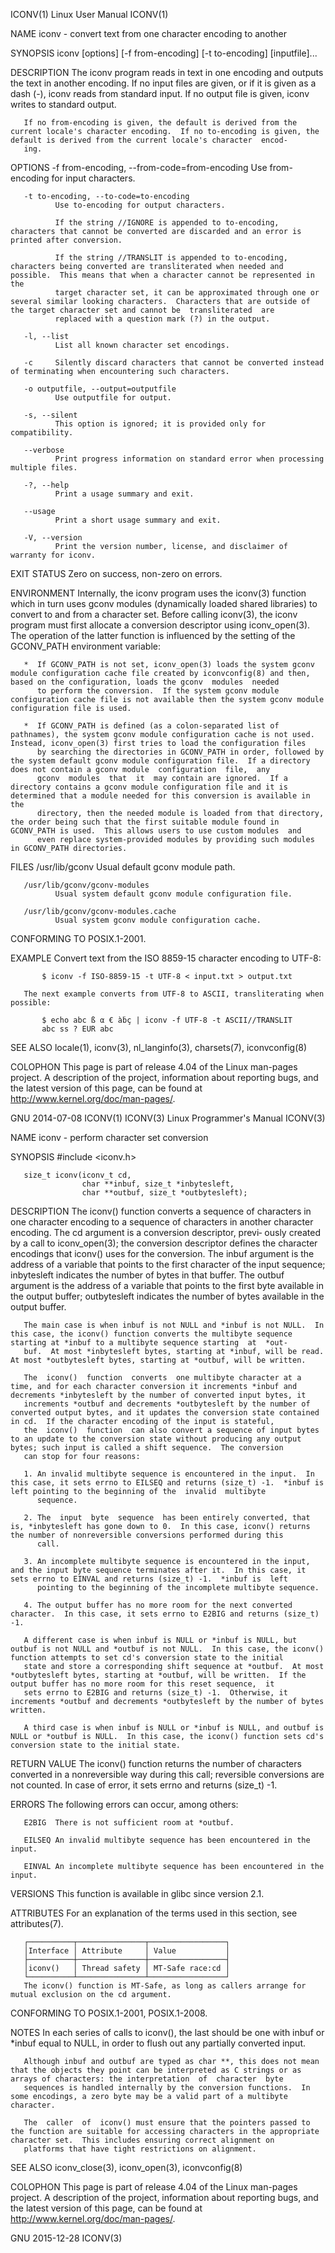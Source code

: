 ICONV(1)                                                                                    Linux User Manual                                                                                    ICONV(1)

NAME
       iconv - convert text from one character encoding to another

SYNOPSIS
       iconv [options] [-f from-encoding] [-t to-encoding] [inputfile]...

DESCRIPTION
       The  iconv  program reads in text in one encoding and outputs the text in another encoding.  If no input files are given, or if it is given as a dash (-), iconv reads from standard input.  If no
       output file is given, iconv writes to standard output.

       If no from-encoding is given, the default is derived from the current locale's character encoding.  If no to-encoding is given, the default is derived from the current locale's character  encod‐
       ing.

OPTIONS
       -f from-encoding, --from-code=from-encoding
              Use from-encoding for input characters.

       -t to-encoding, --to-code=to-encoding
              Use to-encoding for output characters.

              If the string //IGNORE is appended to to-encoding, characters that cannot be converted are discarded and an error is printed after conversion.

              If the string //TRANSLIT is appended to to-encoding, characters being converted are transliterated when needed and possible.  This means that when a character cannot be represented in the
              target character set, it can be approximated through one or several similar looking characters.  Characters that are outside of the target character set and cannot be  transliterated  are
              replaced with a question mark (?) in the output.

       -l, --list
              List all known character set encodings.

       -c     Silently discard characters that cannot be converted instead of terminating when encountering such characters.

       -o outputfile, --output=outputfile
              Use outputfile for output.

       -s, --silent
              This option is ignored; it is provided only for compatibility.

       --verbose
              Print progress information on standard error when processing multiple files.

       -?, --help
              Print a usage summary and exit.

       --usage
              Print a short usage summary and exit.

       -V, --version
              Print the version number, license, and disclaimer of warranty for iconv.

EXIT STATUS
       Zero on success, non-zero on errors.

ENVIRONMENT
       Internally,  the iconv program uses the iconv(3) function which in turn uses gconv modules (dynamically loaded shared libraries) to convert to and from a character set.  Before calling iconv(3),
       the iconv program must first allocate a conversion descriptor using iconv_open(3).  The operation of the latter function is influenced by the setting of the GCONV_PATH environment variable:

       *  If GCONV_PATH is not set, iconv_open(3) loads the system gconv module configuration cache file created by iconvconfig(8) and then, based on the configuration, loads the gconv  modules  needed
          to perform the conversion.  If the system gconv module configuration cache file is not available then the system gconv module configuration file is used.

       *  If GCONV_PATH is defined (as a colon-separated list of pathnames), the system gconv module configuration cache is not used.  Instead, iconv_open(3) first tries to load the configuration files
          by searching the directories in GCONV_PATH in order, followed by the system default gconv module configuration file.  If a directory does not contain a gconv module  configuration  file,  any
          gconv  modules  that  it  may contain are ignored.  If a directory contains a gconv module configuration file and it is determined that a module needed for this conversion is available in the
          directory, then the needed module is loaded from that directory, the order being such that the first suitable module found in GCONV_PATH is used.  This allows users to use custom modules  and
          even replace system-provided modules by providing such modules in GCONV_PATH directories.

FILES
       /usr/lib/gconv
              Usual default gconv module path.

       /usr/lib/gconv/gconv-modules
              Usual system default gconv module configuration file.

       /usr/lib/gconv/gconv-modules.cache
              Usual system gconv module configuration cache.

CONFORMING TO
       POSIX.1-2001.

EXAMPLE
       Convert text from the ISO 8859-15 character encoding to UTF-8:

           $ iconv -f ISO-8859-15 -t UTF-8 < input.txt > output.txt

       The next example converts from UTF-8 to ASCII, transliterating when possible:

           $ echo abc ß α € àḃç | iconv -f UTF-8 -t ASCII//TRANSLIT
           abc ss ? EUR abc

SEE ALSO
       locale(1), iconv(3), nl_langinfo(3), charsets(7), iconvconfig(8)

COLOPHON
       This  page  is  part  of  release  4.04  of  the  Linux  man-pages  project.  A description of the project, information about reporting bugs, and the latest version of this page, can be found at
       http://www.kernel.org/doc/man-pages/.

GNU                                                                                             2014-07-08                                                                                       ICONV(1)
ICONV(3)                                                                                Linux Programmer's Manual                                                                                ICONV(3)

NAME
       iconv - perform character set conversion

SYNOPSIS
       #include <iconv.h>

       size_t iconv(iconv_t cd,
                    char **inbuf, size_t *inbytesleft,
                    char **outbuf, size_t *outbytesleft);

DESCRIPTION
       The  iconv()  function  converts a sequence of characters in one character encoding to a sequence of characters in another character encoding.  The cd argument is a conversion descriptor, previ‐
       ously created by a call to iconv_open(3); the conversion descriptor defines the character encodings that iconv() uses for the conversion.  The inbuf argument is the address of  a  variable  that
       points  to  the  first  character of the input sequence; inbytesleft indicates the number of bytes in that buffer.  The outbuf argument is the address of a variable that points to the first byte
       available in the output buffer; outbytesleft indicates the number of bytes available in the output buffer.

       The main case is when inbuf is not NULL and *inbuf is not NULL.  In this case, the iconv() function converts the multibyte sequence starting at *inbuf to a multibyte sequence starting  at  *out‐
       buf.  At most *inbytesleft bytes, starting at *inbuf, will be read.  At most *outbytesleft bytes, starting at *outbuf, will be written.

       The  iconv()  function  converts  one multibyte character at a time, and for each character conversion it increments *inbuf and decrements *inbytesleft by the number of converted input bytes, it
       increments *outbuf and decrements *outbytesleft by the number of converted output bytes, and it updates the conversion state contained in cd.  If the character encoding of the input is stateful,
       the  iconv()  function  can also convert a sequence of input bytes to an update to the conversion state without producing any output bytes; such input is called a shift sequence.  The conversion
       can stop for four reasons:

       1. An invalid multibyte sequence is encountered in the input.  In this case, it sets errno to EILSEQ and returns (size_t) -1.  *inbuf is left pointing to the beginning of the  invalid  multibyte
          sequence.

       2. The  input  byte  sequence  has been entirely converted, that is, *inbytesleft has gone down to 0.  In this case, iconv() returns the number of nonreversible conversions performed during this
          call.

       3. An incomplete multibyte sequence is encountered in the input, and the input byte sequence terminates after it.  In this case, it sets errno to EINVAL and returns (size_t) -1.  *inbuf is  left
          pointing to the beginning of the incomplete multibyte sequence.

       4. The output buffer has no more room for the next converted character.  In this case, it sets errno to E2BIG and returns (size_t) -1.

       A different case is when inbuf is NULL or *inbuf is NULL, but outbuf is not NULL and *outbuf is not NULL.  In this case, the iconv() function attempts to set cd's conversion state to the initial
       state and store a corresponding shift sequence at *outbuf.  At most *outbytesleft bytes, starting at *outbuf, will be written.  If the output buffer has no more room for this reset sequence,  it
       sets errno to E2BIG and returns (size_t) -1.  Otherwise, it increments *outbuf and decrements *outbytesleft by the number of bytes written.

       A third case is when inbuf is NULL or *inbuf is NULL, and outbuf is NULL or *outbuf is NULL.  In this case, the iconv() function sets cd's conversion state to the initial state.

RETURN VALUE
       The  iconv()  function  returns  the  number of characters converted in a nonreversible way during this call; reversible conversions are not counted.  In case of error, it sets errno and returns
       (size_t) -1.

ERRORS
       The following errors can occur, among others:

       E2BIG  There is not sufficient room at *outbuf.

       EILSEQ An invalid multibyte sequence has been encountered in the input.

       EINVAL An incomplete multibyte sequence has been encountered in the input.

VERSIONS
       This function is available in glibc since version 2.1.

ATTRIBUTES
       For an explanation of the terms used in this section, see attributes(7).

       ┌──────────┬───────────────┬─────────────────┐
       │Interface │ Attribute     │ Value           │
       ├──────────┼───────────────┼─────────────────┤
       │iconv()   │ Thread safety │ MT-Safe race:cd │
       └──────────┴───────────────┴─────────────────┘
       The iconv() function is MT-Safe, as long as callers arrange for mutual exclusion on the cd argument.

CONFORMING TO
       POSIX.1-2001, POSIX.1-2008.

NOTES
       In each series of calls to iconv(), the last should be one with inbuf or *inbuf equal to NULL, in order to flush out any partially converted input.

       Although inbuf and outbuf are typed as char **, this does not mean that the objects they point can be interpreted as C strings or as arrays of characters: the interpretation  of  character  byte
       sequences is handled internally by the conversion functions.  In some encodings, a zero byte may be a valid part of a multibyte character.

       The  caller  of  iconv() must ensure that the pointers passed to the function are suitable for accessing characters in the appropriate character set.  This includes ensuring correct alignment on
       platforms that have tight restrictions on alignment.

SEE ALSO
       iconv_close(3), iconv_open(3), iconvconfig(8)

COLOPHON
       This page is part of release 4.04 of the Linux man-pages project.  A description of the project, information about reporting bugs,  and  the  latest  version  of  this  page,  can  be  found  at
       http://www.kernel.org/doc/man-pages/.

GNU                                                                                             2015-12-28                                                                                       ICONV(3)
